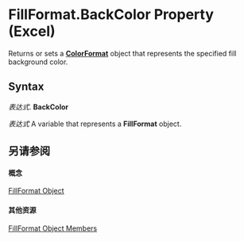
# FillFormat.BackColor Property (Excel)

Returns or sets a  **[ColorFormat](9bb6bc1f-9886-d290-a336-068f84cad1a9.md)** object that represents the specified fill background color.


## Syntax

 _表达式_. **BackColor**

 _表达式_ A variable that represents a **FillFormat** object.


## 另请参阅


#### 概念


[FillFormat Object](b602e09e-97ab-bfbe-1796-bc44ebb7dc28.md)
#### 其他资源


[FillFormat Object Members](http://msdn.microsoft.com/library/da1a1680-4b9d-c6fb-6562-bf1ec9f57921%28Office.15%29.aspx)